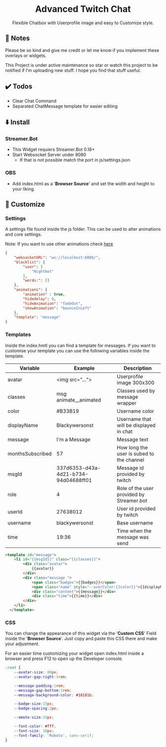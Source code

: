 <h1 align="center">Advanced Twitch Chat</h1>
<p align="center">
    Flexible Chatbox with Userprofile image and easy to Customize style.
</p>

## 📝 Notes
Please be so kind and give me credit or let me know if you implement these overlays or widgets.

This Project is under active maintenance so star or watch this project to be notified if I'm uploading new stuff.
I hope you find that stuff useful.


## ✔️ Todos
- Clear Chat Command
- Separated ChatMessage template for easier editing

## ⬇️ Install
### Streamer.Bot
- This Widget requiers Streamer.Bot 0.18+
- Start Websocket Server under 8080
    - If that is not possible match the port in js/settings.json
### OBS
- Add index.html as a '**Browser Source**' and set the width and height to your liking.

## 🎨 Customize

### **Settings**

A settings file found inside the js folder. This can be used to alter animations and core settings.

Note: If you want to use other animations check [here](https://animate.style/)

```json
{
    "websocketURL": "ws://localhost:8080/",
    "blacklist": {
        "user": [
            "Nightbot"
        ],
        "words:": []
    },
    "animations": {
        "animation" : true,
        "hidedelay": 0,
        "hideAnimation": "fadeOut",
        "showAnimation": "bounceInLeft"
    },
    "template": "message"
}
```
### **Templates**

Inside the index.hmtl you can find a template for messages. If you want to customise your template you can use the following variables inside the template.

| Variable         | Example                              | Description                               |
|------------------|--------------------------------------|-------------------------------------------|
| avatar           | <img src="..."\>                     | Userprofile image 300x300                 |
| classes          | msg animate__animated                | Classes used by message wrapper           |
| color            | #B33B19                              | Username color                            |
| displayName      | Blackywersonst                       | Username that will be displayed in chat   |
| message          | I'm a Message                        | Message text                              |
| monthsSubscribed | 57                                   | How long the user is subed to the channel |
| msgId            | 337d6353-d43a-4d21-b734-94d04688ff01 | Message id provided by twitch             |
| role             | 4                                    | Role of the user provided by Streamer.bot |
| userId           | 27638012                             | User id provided by twitch                |
| username         | blackywersonst                       | Base username                             |
| time             | 19:36                                | Time when the message was send            |

```html
<template id="message">
    <li id="{{msgId}}" class="{{classes}}">
        <div class="avatar">
            {{avatar}}
        </div>
        <div class="message ">
            <span class="badges">{{badges}}</span>
            <span class="name" style="--userColor:{{color}}">{{displayName}}</span>
            <div class="content">{{message}}</div>
            <div class="time">{{time}}</div>
        </div>
    </li>
  </template>
```

### **CSS**
You can change the appearance of this widget via the '**Custom CSS**' Field inside the '**Browser Source**'. Just copy and paste this CSS there and make your adjustment.

For an easier time customizing your widget open index.html inside a browser and press F12 to open up the Developer console.

```css
:root {
    --avatar-size: 80px;
    --avatar-gap-right:1rem;

    --message-padding:1rem;
    --message-gap-bottom:1rem;
    --message-background-color: #18181b;

    --badge-size:15px;
    --badge-spacing:2px;

    --emote-size:15px;

    --font-color: #fff;
    --font-size: 16px;
    --font-family: 'Roboto', sans-serif;
}
```
